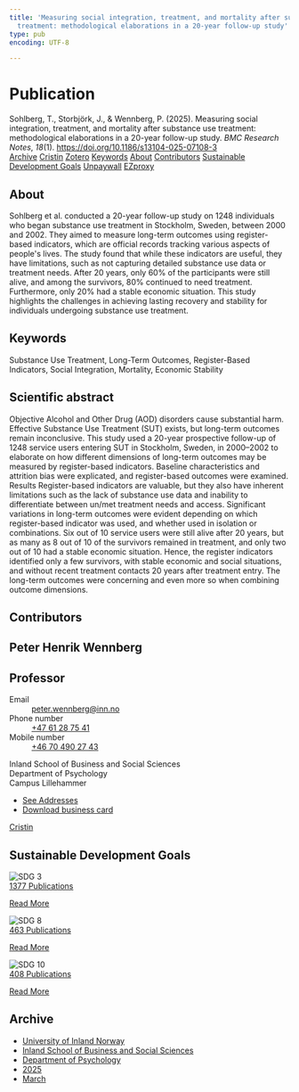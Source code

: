 ```yaml
---
title: 'Measuring social integration, treatment, and mortality after substance use
  treatment: methodological elaborations in a 20-year follow-up study'
type: pub
encoding: UTF-8

---
```

<h1>Publication</h1>
<article id="csl-bib-container-UUR2VLXQ" class="csl-bib-container">
  <div class="csl-bib-body"> <div class="csl-entry">Sohlberg, T., Storbjörk, J., &#38; Wennberg, P. (2025). Measuring social integration, treatment, and mortality after substance use treatment: methodological elaborations in a 20-year follow-up study. <i>BMC Research Notes</i>, <i>18</i>(1). <a href="https://doi.org/10.1186/s13104-025-07108-3">https://doi.org/10.1186/s13104-025-07108-3</a></div> </div>
  <div class="csl-bib-buttons">
    <a href="#taxonomy-article-UUR2VLXQ" alt="archive" class="csl-bib-button">Archive</a>
    <a href="https://app.cristin.no/results/show.jsf?id=2363668" alt="Cristin" class="csl-bib-button">Cristin</a>
    <a href="http://zotero.org/groups/5881554/items/UUR2VLXQ" alt="Zotero" class="csl-bib-button">Zotero</a>
    <a href="#keywords-article-UUR2VLXQ" alt="keywords" class="csl-bib-button">Keywords</a>
    <a href="#about-article-UUR2VLXQ" alt="about_pub" class="csl-bib-button">About</a>
    <a href="#contributors-article-UUR2VLXQ" alt="contributors" class="csl-bib-button">Contributors</a>
    <a href="#sdg-article-UUR2VLXQ" alt="sdg" class="csl-bib-button">Sustainable Development Goals</a>
    <a href="https://bmcresnotes.biomedcentral.com/counter/pdf/10.1186/s13104-025-07108-3" alt="Unpaywall" class="csl-bib-button">Unpaywall</a>
    <a href="https://bmcresnotes.biomedcentral.com/counter/pdf/10.1186/s13104-025-07108-3" alt="EZproxy" class="csl-bib-button">EZproxy</a>
  </div>
  <div id="csl-bib-meta-container-UUR2VLXQ"></div>
</article>
<div id="csl-bib-meta-UUR2VLXQ" class="csl-bib-meta">
  <article id="about-article-UUR2VLXQ" class="about_pub-article">
    <h1>About</h1>
    Sohlberg et al. conducted a 20-year follow-up study on 1248 individuals who began substance use treatment in Stockholm, Sweden, between 2000 and 2002. They aimed to measure long-term outcomes using register-based indicators, which are official records tracking various aspects of people's lives. The study found that while these indicators are useful, they have limitations, such as not capturing detailed substance use data or treatment needs. After 20 years, only 60% of the participants were still alive, and among the survivors, 80% continued to need treatment. Furthermore, only 20% had a stable economic situation. This study highlights the challenges in achieving lasting recovery and stability for individuals undergoing substance use treatment.
  </article>
  <article id="keywords-article-UUR2VLXQ" class="keywords-article">
    <h1>Keywords</h1>
    Substance Use Treatment, Long-Term Outcomes, Register-Based Indicators, Social Integration, Mortality, Economic Stability
  </article>
  <article id="abstract-article-UUR2VLXQ" class="abstract-article">
    <h1>Scientific abstract</h1>
    Objective Alcohol and Other Drug (AOD) disorders cause substantial harm. Effective Substance Use Treatment (SUT) exists, but long-term outcomes remain inconclusive. This study used a 20-year prospective follow-up of 1248 service users entering SUT in Stockholm, Sweden, in 2000–2002 to elaborate on how different dimensions of long-term outcomes may be measured by register-based indicators. Baseline characteristics and attrition bias were explicated, and register-based outcomes were examined. Results Register-based indicators are valuable, but they also have inherent limitations such as the lack of substance use data and inability to differentiate between un/met treatment needs and access. Significant variations in long-term outcomes were evident depending on which register-based indicator was used, and whether used in isolation or combinations. Six out of 10 service users were still alive after 20 years, but as many as 8 out of 10 of the survivors remained in treatment, and only two out of 10 had a stable economic situation. Hence, the register indicators identified only a few survivors, with stable economic and social situations, and without recent treatment contacts 20 years after treatment entry. The long-term outcomes were concerning and even more so when combining outcome dimensions.
  </article>
  <article id="contributors-article-UUR2VLXQ" class="contributors-article">
    <h1>Contributors</h1>
    <div class="personas"> <div class="vrtx-hinn-person-card"> <div class="photo"> <i class="lar la-user-circle missing-person"></i> </div> <div class="info"> <hgroup><h1>Peter Henrik Wennberg</h1> <h2>Professor</h2> </hgroup><dl> <dt>Email</dt> <dd> <a href="mailto:peter.wennberg@inn.no">peter.wennberg@inn.no</a> </dd> <dt>Phone number</dt> <dd><a href="tel:+4761287541"> +47 61 28 75 41 </a></dd> <dt>Mobile number</dt> <dd><a href="tel:+46704902743"> +46 70 490 27 43 </a></dd> </dl> <p> Inland School of Business and Social Sciences<br> Department of Psychology<br> Campus Lillehammer </p> <ul class="vrtx-hinn-links"> <li><a href="https://www.inn.no/english/find-an-employee/peter-wennberg.html#vrtx-hinn-addresses">See Addresses</a></li> <li><a href="https://www.inn.no/english/find-an-employee/peter-wennberg.html?vrtx=vcf">Download business card</a></li> </ul> </div> </div> <a href="https://app.cristin.no/persons/show.jsf?id=1497957" alt="Cristin URL" class="personas-cristin">Cristin</a> </div>
  </article>
  <article id="sdg-article-UUR2VLXQ" class="sdg-article">
    <h1>Sustainable Development Goals</h1>
    <div class="sdg-container"><div id="sdg3" class="sdg">
        <img src="{{< params subfolder >}}images/sdg/sdg03_en.png" class="image" alt="SDG 3">
        <div class="sdg-overlay">
          <a href="{{< params subfolder >}}en/archive/?sdg=3#archive" class="sdg-publication-count"><span>1377</span> Publications</a>
          <p><a href="https://sdgs.un.org/goals/goal3" class="sdg-read-more">Read More</a></p>
        </div>
      </div> <div id="sdg8" class="sdg">
        <img src="{{< params subfolder >}}images/sdg/sdg08_en.png" class="image" alt="SDG 8">
        <div class="sdg-overlay">
          <a href="{{< params subfolder >}}en/archive/?sdg=8#archive" class="sdg-publication-count"><span>463</span> Publications</a>
          <p><a href="https://sdgs.un.org/goals/goal8" class="sdg-read-more">Read More</a></p>
        </div>
      </div> <div id="sdg10" class="sdg">
        <img src="{{< params subfolder >}}images/sdg/sdg10_en.png" class="image" alt="SDG 10">
        <div class="sdg-overlay">
          <a href="{{< params subfolder >}}en/archive/?sdg=10#archive" class="sdg-publication-count"><span>408</span> Publications</a>
          <p><a href="https://sdgs.un.org/goals/goal10" class="sdg-read-more">Read More</a></p>
        </div>
      </div></div>
  </article>
  <article id="taxonomy-article-UUR2VLXQ" class="taxonomy-article">
    <h1>Archive</h1>
    <ul>
      <li><a href="{{< params subfolder >}}en/archive/?key=3DCRN523">University of Inland Norway</a></li>
      <li><a href="{{< params subfolder >}}en/archive/?key=DU8Q9LN9">Inland School of Business and Social Sciences</a></li>
      <li><a href="{{< params subfolder >}}en/archive/?key=KTD9NXA8">Department of Psychology</a></li>
      <li><a href="{{< params subfolder >}}en/archive/?key=YSESX7HT">2025</a></li>
      <li><a href="{{< params subfolder >}}en/archive/?key=TW4NW583">March</a></li>
    </ul>
  </article>
</div>
